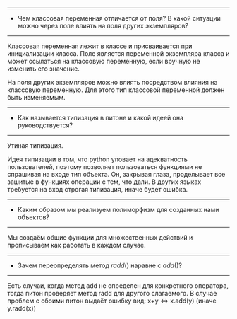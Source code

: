 ***
* Чем классовая переменная отличается от поля? В какой ситуации можно через поле влиять на поля других экземпляров?
***
Классовая переменная лежит в классе и присваивается при инициализации класса. Поле является переменной экземпляра класса и может ссылаться на классовую переменную, если вручную
не изменить его значение.

На поля других экземпляров можно влиять посредством влияния на классовую переменную. Для этого тип классовой переменной должен быть изменяемым.
***
* Как называется типизация в питоне и какой идеей она руководствуется?
*** 
Утиная типизация. 

Идея типизации в том, что python уповает на адекватность пользователей, поэтому позволяет пользоваться функциями не
спрашивая на входе тип объекта. Он, закрывая глаза, проделывает все зашитые в функциях операции с тем, что дали. В других языках требуется на вход строгая типизация, иначе будет ошибка.
***
* Каким образом мы реализуем полиморфизм для созданных нами объектов?
***
Мы создаём общие функции для множественных действий и прописываем как работать в каждом случае.
***
* Зачем переопределять метод _radd_() наравне с _add_()?
***
Есть случаи, когда метод add не определен для конкретного оператора, тогда питон проверяет метод radd для другого слагаемого. В случае проблем с обоими питон выдаёт ошибку
вид: x+y <=> x.add(y) (иначе y.radd(x))